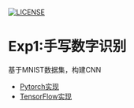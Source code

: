 [![LICENSE](https://img.shields.io/badge/license-Anti%20996-blue.svg)](https://github.com/996icu/996.ICU/blob/master/LICENSE)
# Exp1:手写数字识别

基于MNIST数据集，构建CNN
+ [Pytorch实现](https://github.com/dorianxiao/DLexp/blob/master/Exp1:%E6%89%8B%E5%86%99%E6%95%B0%E5%AD%97%E8%AF%86%E5%88%AB/MNIST_CNN_Pytorch.ipynb)
+ [TensorFlow实现](https://github.com/dorianxiao/DLexp/blob/master/Exp1:%E6%89%8B%E5%86%99%E6%95%B0%E5%AD%97%E8%AF%86%E5%88%AB/MNIST_CNN_TF.ipynb)
